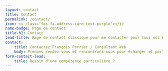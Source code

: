 ```yaml
---
layout: contact
title: Contact
permalink: /contact/
icon: <i class="fas fa-address-card text-purple"></i>
name-badge: Page de contact
title-h1: Contact
lead-title: Page de contact classique pour me contacter pour tous vos besoins et demandes web ou digitales.
contact:
    title: Contactez François Perrier / Consultant Web
    body: Prenons rendez-vous et rencontrons-nous pour échanger et partager autour de votre projet de création de site web et internet.
form-contact-lead:
    title: Besoin d'une compétence particulière ?
---
```

